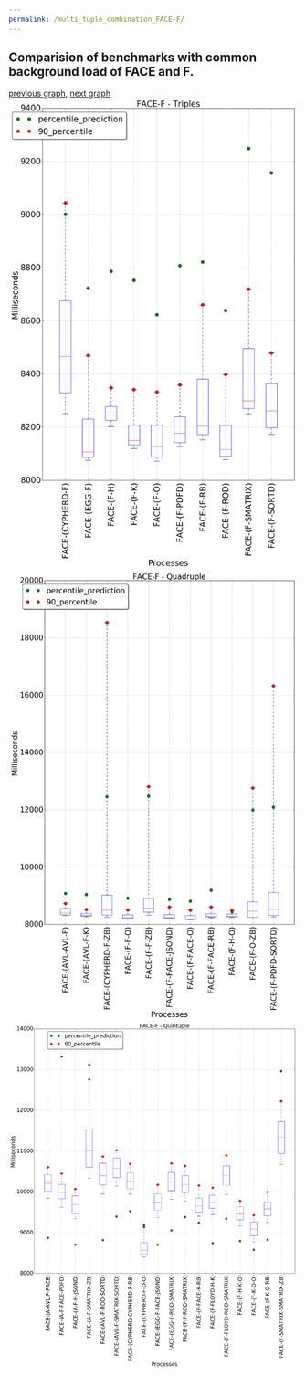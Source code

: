 ```yaml
---
permalink: /multi_tuple_combination_FACE-F/
---
```



 ## Comparision of benchmarks with common background load of FACE and F.

[previous graph](../multi_tuple_combination_FACE-FLOYD/), [next graph](../multi_tuple_combination_FACE-H/)
![graph figure](./images/triple/FACE/FACE-F_box.png)![graph figure](./images/quadruple/FACE/FACE-F_box.png)![graph figure](./images/quintuple/FACE/FACE-F_box.png)